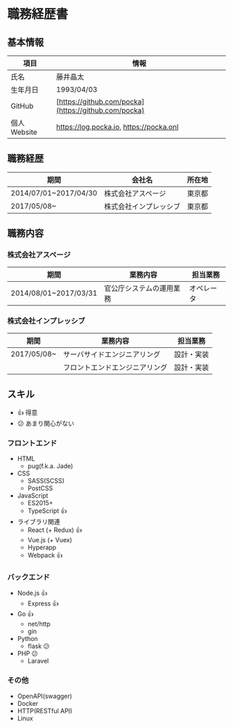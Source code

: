 # 職務経歴書

## 基本情報

項目|情報
---|---
氏名|藤井晶太
生年月日|1993/04/03
GitHub|[https://github.com/pocka](https://github.com/pocka)
個人Website|<https://log.pocka.io>, <https://pocka.onl>

## 職務経歴

期間|会社名|所在地
---|---|---
2014/07/01~2017/04/30|株式会社アスページ|東京都
2017/05/08~|株式会社インプレッシブ|東京都

## 職務内容

### 株式会社アスページ

期間|業務内容|担当業務
---|---|---|
2014/08/01~2017/03/31|官公庁システムの運用業務|オペレータ

### 株式会社インプレッシブ

期間|業務内容|担当業務
---|---|---|
2017/05/08~|サーバサイドエンジニアリング|設計・実装
||フロントエンドエンジニアリング|設計・実装


## スキル

- :+1: 得意
- :confused: あまり関心がない


### フロントエンド
+ HTML
  - pug(f.k.a. Jade)
+ CSS
  - SASS(SCSS)
  - PostCSS
+ JavaScript
  - ES2015+
  - TypeScript :+1:
+ ライブラリ関連
  - React (+ Redux) :+1:
  - Vue.js (+ Vuex)
  - Hyperapp
  - Webpack :+1:

### バックエンド

+ Node.js :+1:
  - Express :+1:
+ Go :+1:
  - net/http
  - gin
+ Python
  - flask :confused:
+ PHP :confused:
  - Laravel

### その他

+ OpenAPI(swagger)
+ Docker
+ HTTP(RESTful API)
+ Linux
